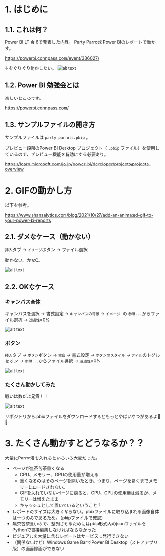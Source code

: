 # 1. はじめに
## 1.1. これは何？
Power BI LT 会 6で発表した内容。
Party ParrotをPower BIのレポートで動かす。

https://powerbi.connpass.com/event/336027/

↓をぐりぐり動かしたい。
![alt text](https://github.com/user-attachments/assets/be2414ce-1ddf-4a41-8fc9-2cbb3def5c34)

## 1.2. Power BI 勉強会とは
楽しいところです。

https://powerbi.connpass.com/

## 1.3. サンプルファイルの開き方
サンプルファイルは `party parrots.pbip` 。

プレビュー段階のPower BI Desktop プロジェクト（ `.pbip` ファイル）を使用しているので、プレビュー機能を有効にする必要あり。

https://learn.microsoft.com/ja-jp/power-bi/developer/projects/projects-overview


# 2. GIFの動かし方
以下を参考。

https://www.ehansalytics.com/blog/2021/10/27/add-an-animated-gif-to-your-power-bi-reports


## 2.1. ダメなケース（動かない）
`挿入`タブ -> `イメージ`ボタン -> ファイル選択

動かない。かなC。

![alt text](https://github.com/user-attachments/assets/48e25dbf-90a8-4b90-81c3-9fb54b0993f7)

## 2.2. OKなケース
### キャンバス全体
キャンバスを選択 -> 書式設定 -> `キャンバスの背景` -> `イメージ `の `参照...`からファイル選択 -> `透過性`=0%

![alt text](https://github.com/user-attachments/assets/4fb559e1-cdf7-44e1-8ac4-e216ae67233c)


### ボタン

`挿入`タブ -> `ボタン`ボタン -> `空白` -> 書式設定 -> `ボタンのスタイル` -> `フィル`のトグルをオン -> `参照...`からファイル選択 -> `透過性`=0%

![alt text](https://github.com/user-attachments/assets/6c324d1d-90ce-4056-bdd3-9171bda0ea51)

### たくさん動かしてみた
戦いは数だよ兄貴！！

![alt text](https://github.com/user-attachments/assets/691a66bc-21a9-4829-807a-76ae1ac55b7f)

リポジトリから.pbixファイルをダウンロードするともっとやばいやつがあるよ💖💖

# 3. たくさん動かすとどうなるか？？
大量にParrot君を入れるといろいろ大変だった。

- ページが無茶苦茶重くなる
  - CPU、メモリー、GPUの使用量が増える
  - 重くなるのはそのページを開いたとき。つまり、ページを開くまでメモリーにロードされない。
  - GIFを入れていないページに戻ると、CPU、GPUの使用量は減るが、メモリーは増えたまま
  - キャッシュとして置いているということ？
- レポートのサイズは大きくならない。pbixファイルに取り込まれる画像自体は一つのみであるため。（pbipファイルで確認）
- 無茶苦茶重いので、整列させるためにはpbip形式内のjsonファイルをPythonで直接編集しなければならなかった
- ビジュアルを大量に含むレポートはサービスに発行できない
- （関係ないけど）Windows Game BarでPower BI Desktop（ストアアプリ版）の画面録画ができない
